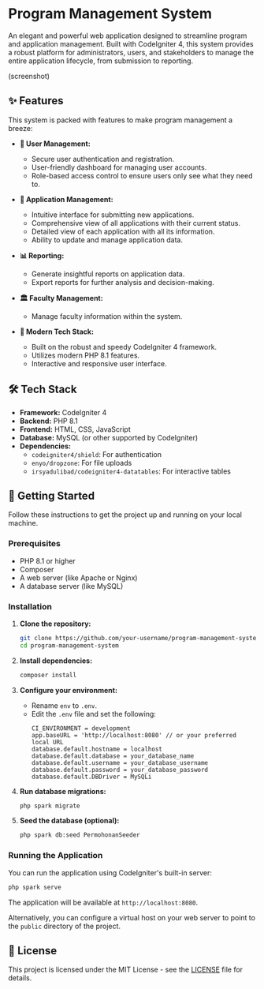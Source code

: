 # Program Management System

An elegant and powerful web application designed to streamline program and application management. Built with CodeIgniter 4, this system provides a robust platform for administrators, users, and stakeholders to manage the entire application lifecycle, from submission to reporting.

(screenshot)

## ✨ Features

This system is packed with features to make program management a breeze:

*   **👤 User Management:**
    *   Secure user authentication and registration.
    *   User-friendly dashboard for managing user accounts.
    *   Role-based access control to ensure users only see what they need to.

*   **📄 Application Management:**
    *   Intuitive interface for submitting new applications.
    *   Comprehensive view of all applications with their current status.
    *   Detailed view of each application with all its information.
    *   Ability to update and manage application data.

*   **📊 Reporting:**
    *   Generate insightful reports on application data.
    *   Export reports for further analysis and decision-making.

*   **🏛️ Faculty Management:**
    *   Manage faculty information within the system.

*   **🚀 Modern Tech Stack:**
    *   Built on the robust and speedy CodeIgniter 4 framework.
    *   Utilizes modern PHP 8.1 features.
    *   Interactive and responsive user interface.

## 🛠️ Tech Stack

*   **Framework:** CodeIgniter 4
*   **Backend:** PHP 8.1
*   **Frontend:** HTML, CSS, JavaScript
*   **Database:** MySQL (or other supported by CodeIgniter)
*   **Dependencies:**
    *   `codeigniter4/shield`: For authentication
    *   `enyo/dropzone`: For file uploads
    *   `irsyadulibad/codeigniter4-datatables`: For interactive tables

## 🚀 Getting Started

Follow these instructions to get the project up and running on your local machine.

### Prerequisites

*   PHP 8.1 or higher
*   Composer
*   A web server (like Apache or Nginx)
*   A database server (like MySQL)

### Installation

1.  **Clone the repository:**
    ```bash
    git clone https://github.com/your-username/program-management-system.git
    cd program-management-system
    ```

2.  **Install dependencies:**
    ```bash
    composer install
    ```

3.  **Configure your environment:**
    *   Rename `env` to `.env`.
    *   Edit the `.env` file and set the following:
        ```
        CI_ENVIRONMENT = development
        app.baseURL = 'http://localhost:8080' // or your preferred local URL
        database.default.hostname = localhost
        database.default.database = your_database_name
        database.default.username = your_database_username
        database.default.password = your_database_password
        database.default.DBDriver = MySQLi
        ```

4.  **Run database migrations:**
    ```bash
    php spark migrate
    ```

5.  **Seed the database (optional):**
    ```bash
    php spark db:seed PermohonanSeeder
    ```

### Running the Application

You can run the application using CodeIgniter's built-in server:

```bash
php spark serve
```

The application will be available at `http://localhost:8080`.

Alternatively, you can configure a virtual host on your web server to point to the `public` directory of the project.

## 📄 License

This project is licensed under the MIT License - see the [LICENSE](LICENSE) file for details.
